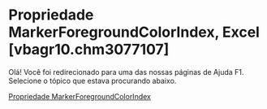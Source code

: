 
# Propriedade MarkerForegroundColorIndex, Excel [vbagr10.chm3077107]

Olá! Você foi redirecionado para uma das nossas páginas de Ajuda F1. Selecione o tópico que estava procurando abaixo.

[Propriedade MarkerForegroundColorIndex](http://msdn.microsoft.com/library/82f8a746-821d-1349-be7a-89211387a97e%28Office.15%29.aspx)
